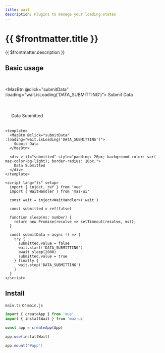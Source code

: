 ```yaml
---
title: wait
description: Plugins to manage your loading states
---
```


# {{ $frontmatter.title }}

{{ $frontmatter.description }}

## Basic usage

<br />

<MazBtn @click="submitData" :loading="wait.isLoading('DATA_SUBMITTING')">
  Submit Data
</MazBtn>
<br />
<br />
<div v-if="submitted" style="padding: 20px; background-color: var(--maz-color-bg-light); border-radius: 10px;">
  Data Submitted
</div>

```vue
<template>
  <MazBtn @click="submitData" :loading="wait.isLoading('DATA_SUBMITTING')">
    Submit Data
  </MazBtn>

  <div v-if="submitted" style="padding: 20px; background-color: var(--maz-color-bg-light); border-radius: 10px;">
    Data Submitted
  </div>
</template>

<script lang="ts" setup>
  import { inject, ref } from 'vue'
  import { WaitHandler } from 'maz-ui'

  const wait = inject<WaitHandler>('wait')

  const submitted = ref(false)

  function sleep(ms: number) {
    return new Promise(resolve => setTimeout(resolve, ms));
  }

  const submitData = async () => {
    try {
      submitted.value = false
      wait.start('DATA_SUBMITTING')
      await sleep(2000)
      submitted.value = true
    } finally {
      wait.stop('DATA_SUBMITTING')
    }
  }
</script>
```

<script lang="ts" setup>
  import { inject, ref } from 'vue'
  import { WaitHandler } from 'maz-ui'

  const wait = inject<WaitHandler>('wait')

  const submitted = ref(false)

  function sleep(ms: number) {
    return new Promise(resolve => setTimeout(resolve, ms));
  }

  const submitData = async () => {
    try {
      submitted.value = false
      wait.start('DATA_SUBMITTING')
      await sleep(2000)
      submitted.value = true
    } finally {
      wait.stop('DATA_SUBMITTING')
    }
  }
</script>

## Install

`main.ts` or `main.js`

```ts
import { createApp } from 'vue'
import { installWait } from 'maz-ui'

const app = createApp(App)

app.use(installWait)

app.mount('#app')
```
